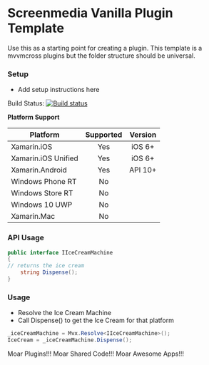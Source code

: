 # Screenmedia Vanilla Plugin Template

Use this as a starting point for creating a plugin. This template is a mvvmcross plugins but the folder structure should be universal. 

### Setup
* Add setup instructions here

Build Status: 
[![Build status](https://ci.appveyor.com/api/projects/status/3gdni80086052e7o/branch/master?svg=true)](https://ci.appveyor.com/project/b099l3/plugin-vanilla/branch/master) 

**Platform Support**

|Platform|Supported|Version|
| ------------------- | :-----------: | :------------------: |
|Xamarin.iOS|Yes|iOS 6+|
|Xamarin.iOS Unified|Yes|iOS 6+|
|Xamarin.Android|Yes|API 10+|
|Windows Phone RT|No||
|Windows Store RT|No||
|Windows 10 UWP|No||
|Xamarin.Mac|No||


### API Usage
```csharp
public interface IIceCreamMachine
{
// returns the ice cream
	string Dispense();
}
```

### Usage
* Resolve the Ice Cream Machine
* Call Dispense() to get the Ice Cream for that platform
```csharp
_iceCreamMachine = Mvx.Resolve<IIceCreamMachine>();
IceCream = _iceCreamMachine.Dispense();
```


Moar Plugins!!! 
Moar Shared Code!!!
Moar Awesome Apps!!!
